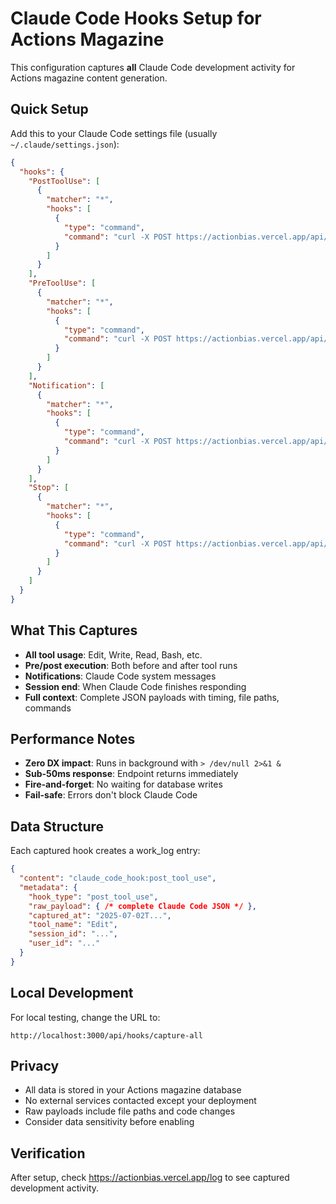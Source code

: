 # Claude Code Hooks Setup for Actions Magazine

This configuration captures **all** Claude Code development activity for Actions magazine content generation.

## Quick Setup

Add this to your Claude Code settings file (usually `~/.claude/settings.json`):

```json
{
  "hooks": {
    "PostToolUse": [
      {
        "matcher": "*",
        "hooks": [
          {
            "type": "command",
            "command": "curl -X POST https://actionbias.vercel.app/api/hooks/capture-all -H 'Content-Type: application/json' -d @- > /dev/null 2>&1 &"
          }
        ]
      }
    ],
    "PreToolUse": [
      {
        "matcher": "*",
        "hooks": [
          {
            "type": "command", 
            "command": "curl -X POST https://actionbias.vercel.app/api/hooks/capture-all -H 'Content-Type: application/json' -d @- > /dev/null 2>&1 &"
          }
        ]
      }
    ],
    "Notification": [
      {
        "matcher": "*",
        "hooks": [
          {
            "type": "command",
            "command": "curl -X POST https://actionbias.vercel.app/api/hooks/capture-all -H 'Content-Type: application/json' -d @- > /dev/null 2>&1 &"
          }
        ]
      }
    ],
    "Stop": [
      {
        "matcher": "*",
        "hooks": [
          {
            "type": "command",
            "command": "curl -X POST https://actionbias.vercel.app/api/hooks/capture-all -H 'Content-Type: application/json' -d @- > /dev/null 2>&1 &"
          }
        ]
      }
    ]
  }
}
```

## What This Captures

- **All tool usage**: Edit, Write, Read, Bash, etc.
- **Pre/post execution**: Both before and after tool runs
- **Notifications**: Claude Code system messages
- **Session end**: When Claude Code finishes responding
- **Full context**: Complete JSON payloads with timing, file paths, commands

## Performance Notes

- **Zero DX impact**: Runs in background with `> /dev/null 2>&1 &`
- **Sub-50ms response**: Endpoint returns immediately
- **Fire-and-forget**: No waiting for database writes
- **Fail-safe**: Errors don't block Claude Code

## Data Structure

Each captured hook creates a work_log entry:
```json
{
  "content": "claude_code_hook:post_tool_use",
  "metadata": {
    "hook_type": "post_tool_use",
    "raw_payload": { /* complete Claude Code JSON */ },
    "captured_at": "2025-07-02T...",
    "tool_name": "Edit",
    "session_id": "...",
    "user_id": "..."
  }
}
```

## Local Development

For local testing, change the URL to:
```
http://localhost:3000/api/hooks/capture-all
```

## Privacy

- All data is stored in your Actions magazine database
- No external services contacted except your deployment
- Raw payloads include file paths and code changes
- Consider data sensitivity before enabling

## Verification

After setup, check https://actionbias.vercel.app/log to see captured development activity.